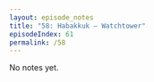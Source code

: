 ```yaml
---
layout: episode_notes
title: "58: Habakkuk — Watchtower"
episodeIndex: 61
permalink: /58
---
```

No notes yet.
